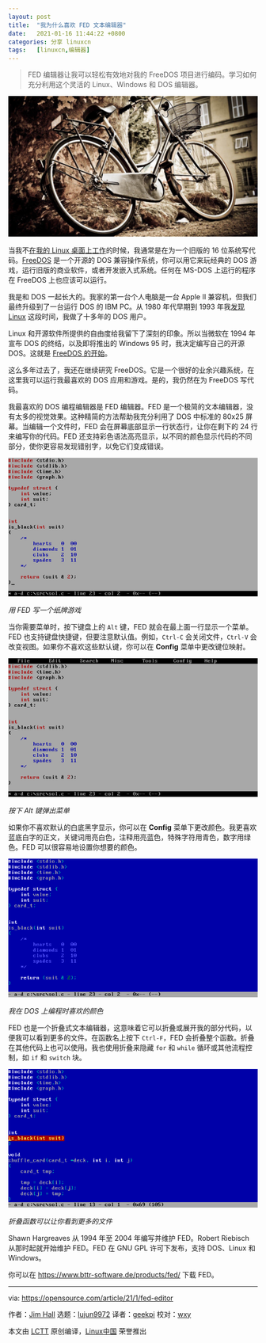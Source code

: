 ```yaml
---
layout: post
title:	"我为什么喜欢 FED 文本编辑器"
date:	2021-01-16 11:44:22 +0800 
categories:	分享 linuxcn 
tags:	[linuxcn,编辑器]
---
```




> 
> FED 编辑器让我可以轻松有效地对我的 FreeDOS 项目进行编码。学习如何充分利用这个灵活的 Linux、Windows 和 DOS 编辑器。
> 
> 
> 


![](/Asserts/Images/album/202101/16/114344hgra9oq4q45mgz9r.jpg "Person using a laptop")


当我不[在我的 Linux 桌面上工作](https://opensource.com/article/19/9/business-creators-open-source-tools)的时候，我通常是在为一个旧版的 16 位系统写代码。[FreeDOS](https://opensource.com/article/19/6/freedos-anniversary) 是一个开源的 DOS 兼容操作系统，你可以用它来玩经典的 DOS 游戏，运行旧版的商业软件，或者开发嵌入式系统。任何在 MS-DOS 上运行的程序在 FreeDOS 上也应该可以运行。


我是和 DOS 一起长大的。我家的第一台个人电脑是一台 Apple II 兼容机，但我们最终升级到了一台运行 DOS 的 IBM PC。从 1980 年代早期到 1993 年我[发现 Linux](https://opensource.com/article/17/5/how-i-got-started-linux-jim-hall-freedos) 这段时间，我做了十多年的 DOS 用户。


Linux 和开源软件所提供的自由度给我留下了深刻的印象。所以当微软在 1994 年宣布 DOS 的终结，以及即将推出的 Windows 95 时，我决定编写自己的开源 DOS。这就是 [FreeDOS 的开始](https://opensource.com/article/17/5/how-i-got-started-linux-jim-hall-freedos)。


这么多年过去了，我还在继续研究 FreeDOS。它是一个很好的业余兴趣系统，在这里我可以运行我最喜欢的 DOS 应用和游戏。是的，我仍然在为 FreeDOS 写代码。


我最喜欢的 DOS 编程编辑器是 FED 编辑器。FED 是一个极简的文本编辑器，没有太多的视觉效果。这种精简的方法帮助我充分利用了 DOS 中标准的 80x25 屏幕。当编辑一个文件时，FED 会在屏幕底部显示一行状态行，让你在剩下的 24 行来编写你的代码。FED 还支持彩色语法高亮显示，以不同的颜色显示代码的不同部分，使你更容易发现错别字，以免它们变成错误。


![Writing a Solitaire game with FED](/Asserts/Images/album/202101/16/114424tw2fij432uiuz99v.png)


*用 FED 写一个纸牌游戏*


当你需要菜单时，按下键盘上的 `Alt` 键，FED 就会在最上面一行显示一个菜单。FED 也支持键盘快捷键，但要注意默认值。例如，`Ctrl-C` 会关闭文件，`Ctrl-V` 会改变视图。如果你不喜欢这些默认键，你可以在 **Config** 菜单中更改键位映射。


![Tap the Alt key to bring up the menu](/Asserts/Images/album/202101/16/114424ev0ueeinouog0s77.png)


*按下 Alt 键弹出菜单*


如果你不喜欢默认的白底黑字显示，你可以在 **Config** 菜单下更改颜色。我更喜欢蓝底白字的正文，关键词用亮白色，注释用亮蓝色，特殊字符用青色，数字用绿色。FED 可以很容易地设置你想要的颜色。


![My preferred colors when programming on DOS](/Asserts/Images/album/202101/16/114424irophy7rtvtus50v.png)


*我在 DOS 上编程时喜欢的颜色*


FED 也是一个折叠式文本编辑器，这意味着它可以折叠或展开我的部分代码，以便我可以看到更多的文件。在函数名上按下 `Ctrl-F`，FED 会折叠整个函数。折叠在其他代码上也可以使用。我也使用折叠来隐藏 `for` 和 `while` 循环或其他流程控制，如 `if` 和 `switch` 块。


![Folding a function lets you see more of the file](/Asserts/Images/album/202101/16/114424jf0nkfnlkkflniaz.png)


*折叠函数可以让你看到更多的文件*


Shawn Hargreaves 从 1994 年至 2004 年编写并维护 FED。Robert Riebisch 从那时起就开始维护 FED。FED 在 GNU GPL 许可下发布，支持 DOS、Linux 和 Windows。


你可以在 <https://www.bttr-software.de/products/fed/> 下载 FED。




---


via: <https://opensource.com/article/21/1/fed-editor>


作者：[Jim Hall](https://opensource.com/users/jim-hall) 选题：[lujun9972](https://github.com/lujun9972) 译者：[geekpi](https://github.com/geekpi) 校对：[wxy](https://github.com/wxy)


本文由 [LCTT](https://github.com/LCTT/TranslateProject) 原创编译，[Linux中国](https://linux.cn/) 荣誉推出
